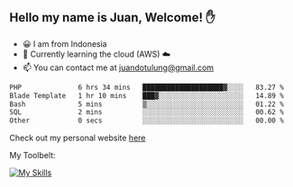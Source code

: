 ## Hello my name is Juan, Welcome! ✋

- 😀 I am from Indonesia
- 📖 Currently learning the cloud (AWS) ☁️
- 📫 You can contact me at juandotulung@gmail.com

<!--START_SECTION:waka-->

```txt
PHP              6 hrs 34 mins   ████████████████████▓░░░░   83.27 %
Blade Template   1 hr 10 mins    ███▓░░░░░░░░░░░░░░░░░░░░░   14.89 %
Bash             5 mins          ▒░░░░░░░░░░░░░░░░░░░░░░░░   01.22 %
SQL              2 mins          ░░░░░░░░░░░░░░░░░░░░░░░░░   00.62 %
Other            0 secs          ░░░░░░░░░░░░░░░░░░░░░░░░░   00.00 %
```

<!--END_SECTION:waka-->

Check out my personal website [here](https://juanchristian.com)

My Toolbelt:

[![My Skills](https://skillicons.dev/icons?i=go,js,ts,nodejs,express,react,nextjs,vue,tailwind,vite,html,css,python,php,aws,bash,linux,postgres,mysql,redis,kafka,docker,vercel,netlify,vscode,figma)](https://skillicons.dev)

